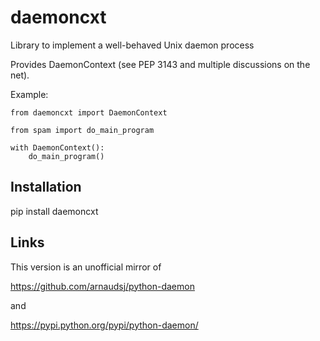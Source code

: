 daemoncxt
=========

Library to implement a well-behaved Unix daemon process

Provides DaemonContext (see PEP 3143 and multiple discussions on the net).

Example:

    from daemoncxt import DaemonContext

    from spam import do_main_program

    with DaemonContext():
        do_main_program()


Installation
------------

pip install daemoncxt


Links
-----
This version is an unofficial mirror of 

https://github.com/arnaudsj/python-daemon

and

https://pypi.python.org/pypi/python-daemon/


